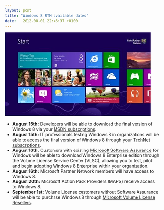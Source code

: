 ```yaml
---
layout: post
title: "Windows 8 RTM available dates"
date:   2012-08-01 22:46:37 +0100
---
```


![](/assets/img/2012/08/windows-8.jpg "Windows 8")

-   **August 15th:** Developers will be able to download the final
    version of Windows 8 via your [MSDN
    subscriptions](http://msdn.microsoft.com/).
-   **August 15th:** IT professionals testing Windows 8 in organizations
    will be able to access the final version of Windows 8 through
    your [TechNet subscriptions](http://technet.microsoft.com/).
-   **August 16th:** Customers with existing [Microsoft Software
    Assurance](http://www.microsoft.com/licensing/software-assurance/default.aspx) for
    Windows will be able to download Windows 8 Enterprise edition
    through the Volume License Service Center (VLSC), allowing you to
    test, pilot and begin adopting Windows 8 Enterprise within your
    organization.
-   **August 16th:** Microsoft Partner Network members will have access
    to Windows 8.
-   **August 20th:** Microsoft Action Pack Providers (MAPS) receive
    access to Windows 8.
-   **September 1st:** Volume License customers without Software
    Assurance will be able to purchase Windows 8 through [Microsoft
    Volume License
    Resellers](http://www.microsoft.com/licensing/how-to-buy/Default.aspx).

